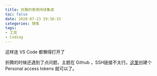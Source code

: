 ```yaml
---
title: 优雅的使用持续集成
toc: false
date: 2020-07-23 19:38:33
categories: 随笔
tags:
- 工具
- Coding
---
```

这样连 VS Code 都懒得打开了
<!-- more -->

折腾的时候还遇到了点问题，主题在 Github ，SSH链接不太行。[这里](https://github.com/settings/tokens)创建个 Personal access tokens 就可以了。